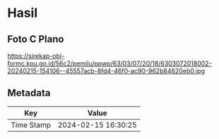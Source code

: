 # Hasil

## Foto C Plano

https://sirekap-obj-formc.kpu.go.id/56c2/pemilu/ppwp/63/03/07/20/18/6303072018002-20240215-154106--45557acb-8fd4-46f0-ac90-962b84620eb0.jpg


## Metadata

| Key        | Value               |
| ---------- | ------------------- |
| Time Stamp | 2024-02-15 16:30:25 |



